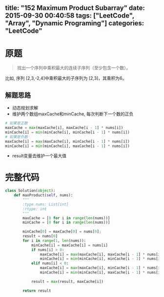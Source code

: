 title: "152 Maximum Product Subarray"
date: 2015-09-30 00:40:58
tags: ["LeetCode", "Array", "Dynamic Programing"]
categories: "LeetCode"
---

# 原题
>找出一个序列中乘积最大的连续子序列（至少包含一个数）。

比如, 序列 [2,3,-2,4]中乘积最大的子序列为 [2,3]，其乘积为6。

## 解题思路
* 动态规划求解
* 维护两个数组maxCache和minCache, 每次判断下一个数的正负
```python
# 如果是正数 
maxCache = max(maxCache[i], maxCache[i - 1] * nums[i])
minCache[i] = min(minCache[i], minCache[i - 1] * nums[i])
# 如果是负数
maxCache[i] = max(maxCache[i], minCache[i - 1] * nums[i])
minCache[i] = min(minCache[i], maxCache[i - 1] * nums[i])
```
* result变量去维护一个最大值

# 完整代码
```python
class Solution(object):
    def maxProduct(self, nums):
        """
        :type nums: List[int]
        :rtype: int
        """
        maxCache = [0 for i in range(len(nums))]
        minCache = [0 for i in range(len(nums))]
        
        minCache[0] = maxCache[0] = nums[0];
        result = nums[0]
        for i in range(1, len(nums)):
            minCache[i] = maxCache[i] = nums[i]
            if nums[i] > 0:
                maxCache[i] = max(maxCache[i], maxCache[i - 1] * nums[i])
                minCache[i] = min(minCache[i], minCache[i - 1] * nums[i])
            elif nums[i] < 0:
                maxCache[i] = max(maxCache[i], minCache[i - 1] * nums[i])
                minCache[i] = min(minCache[i], maxCache[i - 1] * nums[i])
            
            result = max(result, maxCache[i])
        
        return result
```